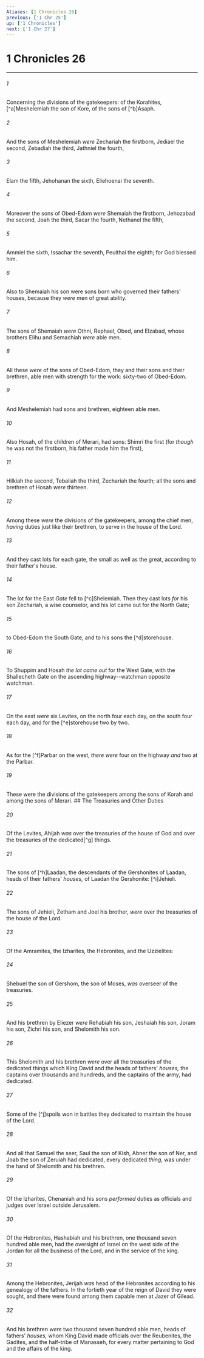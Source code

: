 ```yaml
---
Aliases: [1 Chronicles 26]
previous: ['1 Chr 25']
up: ['1 Chronicles']
next: ['1 Chr 27']
---
```

# 1 Chronicles 26

***


###### 1 
Concerning the divisions of the gatekeepers: of the Korahites, [^a]Meshelemiah the son of Kore, of the sons of [^b]Asaph. 

###### 2 
And the sons of Meshelemiah _were_ Zechariah the firstborn, Jediael the second, Zebadiah the third, Jathniel the fourth, 

###### 3 
Elam the fifth, Jehohanan the sixth, Eliehoenai the seventh. 

###### 4 
Moreover the sons of Obed-Edom _were_ Shemaiah the firstborn, Jehozabad the second, Joah the third, Sacar the fourth, Nethanel the fifth, 

###### 5 
Ammiel the sixth, Issachar the seventh, Peulthai the eighth; for God blessed him. 

###### 6 
Also to Shemaiah his son were sons born who governed their fathers' houses, because they _were_ men of great ability. 

###### 7 
The sons of Shemaiah _were_ Othni, Rephael, Obed, and Elzabad, whose brothers Elihu and Semachiah _were_ able men. 

###### 8 
All these _were_ of the sons of Obed-Edom, they and their sons and their brethren, able men with strength for the work: sixty-two of Obed-Edom. 

###### 9 
And Meshelemiah had sons and brethren, eighteen able men. 

###### 10 
Also Hosah, of the children of Merari, had sons: Shimri the first (for _though_ he was not the firstborn, his father made him the first), 

###### 11 
Hilkiah the second, Tebaliah the third, Zechariah the fourth; all the sons and brethren of Hosah _were_ thirteen. 

###### 12 
Among these _were_ the divisions of the gatekeepers, among the chief men, _having_ duties just like their brethren, to serve in the house of the Lord. 

###### 13 
And they cast lots for each gate, the small as well as the great, according to their father's house. 

###### 14 
The lot for the East _Gate_ fell to [^c]Shelemiah. Then they cast lots _for_ his son Zechariah, a wise counselor, and his lot came out for the North Gate; 

###### 15 
to Obed-Edom the South Gate, and to his sons the [^d]storehouse. 

###### 16 
To Shuppim and Hosah _the lot came out_ for the West Gate, with the Shallecheth Gate on the ascending highway--watchman opposite watchman. 

###### 17 
On the east _were_ six Levites, on the north four each day, on the south four each day, and for the [^e]storehouse two by two. 

###### 18 
As for the [^f]Parbar on the west, _there were_ four on the highway _and_ two at the Parbar. 

###### 19 
These were the divisions of the gatekeepers among the sons of Korah and among the sons of Merari. ## The Treasuries and Other Duties 

###### 20 
Of the Levites, Ahijah _was_ over the treasuries of the house of God and over the treasuries of the dedicated[^g] things. 

###### 21 
The sons of [^h]Laadan, the descendants of the Gershonites of Laadan, heads of their fathers' _houses,_ of Laadan the Gershonite: [^i]Jehieli. 

###### 22 
The sons of Jehieli, Zetham and Joel his brother, _were_ over the treasuries of the house of the Lord. 

###### 23 
Of the Amramites, the Izharites, the Hebronites, and the Uzzielites: 

###### 24 
Shebuel the son of Gershom, the son of Moses, _was_ overseer of the treasuries. 

###### 25 
And his brethren by Eliezer _were_ Rehabiah his son, Jeshaiah his son, Joram his son, Zichri his son, and Shelomith his son. 

###### 26 
This Shelomith and his brethren _were_ over all the treasuries of the dedicated things which King David and the heads of fathers' _houses,_ the captains over thousands and hundreds, and the captains of the army, had dedicated. 

###### 27 
Some of the [^j]spoils won in battles they dedicated to maintain the house of the Lord. 

###### 28 
And all that Samuel the seer, Saul the son of Kish, Abner the son of Ner, and Joab the son of Zeruiah had dedicated, every dedicated _thing,_ was under the hand of Shelomith and his brethren. 

###### 29 
Of the Izharites, Chenaniah and his sons _performed_ duties as officials and judges over Israel outside Jerusalem. 

###### 30 
Of the Hebronites, Hashabiah and his brethren, one thousand seven hundred able men, had the oversight of Israel on the west side of the Jordan for all the business of the Lord, and in the service of the king. 

###### 31 
Among the Hebronites, Jerijah _was_ head of the Hebronites according to his genealogy of the fathers. In the fortieth year of the reign of David they were sought, and there were found among them capable men at Jazer of Gilead. 

###### 32 
And his brethren _were_ two thousand seven hundred able men, heads of fathers' _houses,_ whom King David made officials over the Reubenites, the Gadites, and the half-tribe of Manasseh, for every matter pertaining to God and the affairs of the king.
